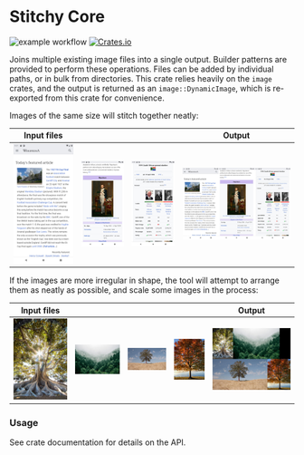 
# Stitchy Core

![example workflow](https://github.com/grimace87/Stitchy/actions/workflows/cargo.yml/badge.svg)
[![Crates.io](https://img.shields.io/crates/v/stitchy-core.svg)](https://crates.io/crates/stitchy-core)

Joins multiple existing image files into a single output. Builder patterns are provided to perform these operations.
Files can be added by individual paths, or in bulk from directories. This crate relies heavily on the `image` crates,
and the output is returned as an `image::DynamicImage`, which is re-exported from this crate for convenience.

Images of the same size will stitch together neatly:

| Input files                                | | | Output |
|--------------------------------------------| --- | --- | --- |
| ![Sample 1](../../images/demo/Screen1.jpg) | ![Sample 2](../../images/demo/Screen2.jpg) | ![Sample 3](../../images/demo/Screen3.jpg) | ![Sample Output](../../images/demo/ScreenStitch.jpg) |

If the images are more irregular in shape, the tool will attempt to arrange them
as neatly as possible, and scale some images in the process:

| Input files | | | | Output |
| --- | --- | --- | --- | --- |
| ![Sample 1](../../images/demo/Tree1.jpg) | ![Sample 2](../../images/demo/Tree2.jpg) | ![Sample 3](../../images/demo/Tree3.jpg) | ![Sample 3](../../images/demo/Tree4.jpg) | ![Sample Output](../../images/demo/TreeStitch.jpg) |

### Usage

See crate documentation for details on the API.
